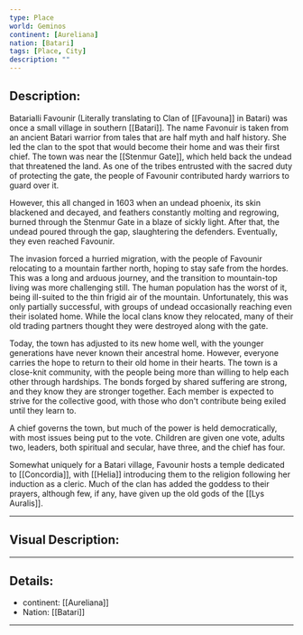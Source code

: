 ```yaml
---
type: Place
world: Geminos
continent: [Aureliana]
nation: [Batari]
tags: [Place, City]
description: ""
---
```


## Description:

Batarialli Favounir (Literally translating to Clan of [[Favouna]] in Batari) was once a small village in southern [[Batari]]. The name Favonuir is taken from an ancient Batari warrior from tales that are half myth and half history. She led the clan to the spot that would become their home and was their first chief. The town was near the [[Stenmur Gate]], which held back the undead that threatened the land. As one of the tribes entrusted with the sacred duty of protecting the gate, the people of Favounir contributed hardy warriors to guard over it.

However, this all changed in 1603 when an undead phoenix, its skin blackened and decayed, and feathers constantly molting and regrowing, burned through the Stenmur Gate in a blaze of sickly light. After that, the undead poured through the gap, slaughtering the defenders. Eventually, they even reached Favounir. 

The invasion forced a hurried migration, with the people of Favounir relocating to a mountain farther north, hoping to stay safe from the hordes. This was a long and arduous journey, and the transition to mountain-top living was more challenging still. The human population has the worst of it, being ill-suited to the thin frigid air of the mountain. Unfortunately, this was only partially successful, with groups of undead occasionally reaching even their isolated home. While the local clans know they relocated, many of their old trading partners thought they were destroyed along with the gate.

Today, the town has adjusted to its new home well, with the younger generations have never known their ancestral home. However, everyone carries the hope to return to their old home in their hearts. The town is a close-knit community, with the people being more than willing to help each other through hardships. The bonds forged by shared suffering are strong, and they know they are stronger together. Each member is expected to strive for the collective good, with those who don't contribute being exiled until they learn to.

A chief governs the town, but much of the power is held democratically, with most issues being put to the vote. Children are given one vote, adults two, leaders, both spiritual and secular, have three, and the chief has four.

Somewhat uniquely for a Batari village, Favounir hosts a temple dedicated to [[Concordia]], with [[Helia]] introducing them to the religion following her induction as a cleric. Much of the clan has added the goddess to their prayers, although few, if any, have given up the old gods of the [[Lys Auralis]].

---

## Visual Description:

---
## Details:
- continent: [[Aureliana]]
- Nation: [[Batari]]

---




